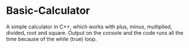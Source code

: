 # Basic-Calculator
A simple calculator in C++, which works with plus, minus, multiplied, divided, root and square. Output on the console and the code runs all the time because of the while (true) loop.
